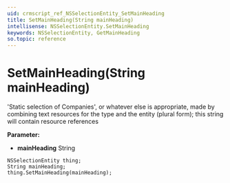 ```yaml
---
uid: crmscript_ref_NSSelectionEntity_SetMainHeading
title: SetMainHeading(String mainHeading)
intellisense: NSSelectionEntity.SetMainHeading
keywords: NSSelectionEntity, GetMainHeading
so.topic: reference
---
```


# SetMainHeading(String mainHeading)

'Static selection of Companies', or whatever else is appropriate, made by combining text resources for the type and the entity (plural form); this string will contain resource references

**Parameter:** 
* **mainHeading** String

```crmscript
NSSelectionEntity thing;
String mainHeading;
thing.SetMainHeading(mainHeading);
```

